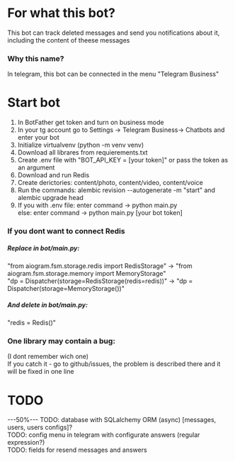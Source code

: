 # For what this bot?
This bot can track deleted messages and send you notifications about it, including the content of theese messages  
### Why this name?
In telegram, this bot can be connected in the menu "Telegram Business"
# Start bot  
1. In BotFather get token and turn on business mode  
2. In your tg account go to Settings -> Telegram Business-> Chatbots and enter your bot  
3. Initialize virtualvenv (python -m venv venv)  
4. Download all librares from requierements.txt  
5. Create .env file with "BOT_API_KEY = [your token]" or pass the token as an argument  
6. Download and run Redis  
7. Create derictories: content/photo, content/video, content/voice  
8. Run the commands:   alembic revision --autogenerate -m "start"   and   alembic upgrade head  
9. If you with .env file: enter command -> python main.py  
else: enter command -> python main.py [your bot token]  
### If you dont want to connect Redis
##### Replace in bot/main.py:  
"from aiogram.fsm.storage.redis import RedisStorage" -> "from aiogram.fsm.storage.memory import MemoryStorage"  
"dp = Dispatcher(storage=RedisStorage(redis=redis))" -> "dp = Dispatcher(storage=MemoryStorage())"  
##### And delete in bot/main.py:  
"redis = Redis()"  
### One library may contain a bug:  
(I dont remember wich one)  
If you catch it - go to github/issues, the problem is described there and it will be fixed in one line
# TODO
---50%--- TODO: database with SQLalchemy ORM (async) [messages, users, users configs]?  
TODO: config menu in telegram with configurate answers (regular expression?)  
TODO: fields for resend messages and answers  
